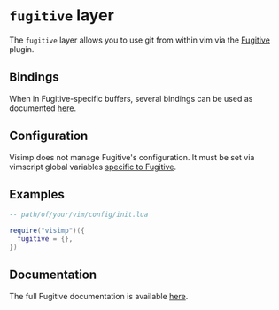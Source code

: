 # `fugitive` layer

The `fugitive` layer allows you to use git from within vim via the
[Fugitive](https://github.com/tpope/vim-fugitive) plugin.

## Bindings

When in Fugitive-specific buffers, several bindings can be used as documented
[here](https://github.com/tpope/vim-fugitive/blob/master/doc/fugitive.txt).


## Configuration

Visimp does not manage Fugitive's configuration. It must be set via vimscript
global variables [specific to
Fugitive](https://github.com/tpope/vim-fugitive/blob/master/doc/fugitive.txt).

## Examples

```lua
-- path/of/your/vim/config/init.lua

require("visimp")({
  fugitive = {},
})
```

## Documentation

The full Fugitive documentation is available
[here](https://github.com/tpope/vim-fugitive).
